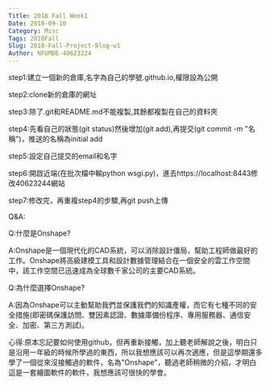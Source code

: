 ```yaml
---
Title: 2018 Fall Week1
Date: 2018-09-10 
Category: Misc
Tags: 2018Fall
Slug: 2018-Fall-Project-Blog-w1
Author: NFUMDE-40623224
---
```



<!-- PELICAN_END_SUMMARY -->

step1:建立一個新的倉庫,名字為自己的學號.github.io,權限設為公開

step2:clone新的倉庫的網址

step3:除了.git和README.md不能複製,其餘都複製在自己的資料夾

step4:先看自己的狀態(git status)然後增加(git add),再提交(git commit -m "名稱")，推送的名稱為initial add

step5:設定自己提交的email和名字

step6:開啟近端(在批次檔中輸python wsgi.py)，進去https://localhost:8443修改40623244網站

step7:修改完，再重複step4的步驟,再git push上傳

Q&A:

Q:什麼是Onshape?

A:Onshape是一個現代化的CAD系統，可以消除設計僵局，幫助工程師做最好的工作。Onshape將高級建模工具和設計數據管理結合在一個安全的雲工作空間中，該工作空間已迅速成為全球數千家公司的主要CAD系統。

Q:為什麼選擇Onshape?

A:因為Onshape可以主動幫助我們並保護我們的知識產權，而它有七種不同的安全措施(即密碼保護訪問、雙因素認證、數據庫備份程序、專用服務器、通信安全、加密、第三方測試)。

心得:原本忘記要如何使用github，但再重新接觸，加上聽老師解說之後，明白只是沿用一年級的時候所學過的東西，所以我想應該可以再次適應，但是這學期還多學了一個從來沒接觸過的軟件，名為"Onshape"，聽過老師稍微的介紹，才明白這是一套繪圖軟件的軟件，我想應該可很快的學會。